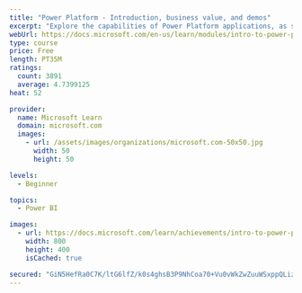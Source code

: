 ```yaml
---
title: "Power Platform - Introduction, business value, and demos"
excerpt: "Explore the capabilities of Power Platform applications, as seen in demonstrations and customer case studies."
webUrl: https://docs.microsoft.com/en-us/learn/modules/intro-to-power-platform-mba/
type: course
price: Free
length: PT35M
ratings:
  count: 3891
  average: 4.7399125
heat: 52

provider:
  name: Microsoft Learn
  domain: microsoft.com
  images:
    - url: /assets/images/organizations/microsoft.com-50x50.jpg
      width: 50
      height: 50

levels:
  - Beginner

topics:
  - Power BI

images:
  - url: https://docs.microsoft.com/learn/achievements/intro-to-power-platform-social.png
    width: 800
    height: 400
    isCached: true

secured: "GiN5HefRa0C7K/ltG6lfZ/k0s4ghsB3P9NhCoa70+Vu0vWkZwZuuWSxppQLiz6c5W283Kn7X/uQ820Zjqa5/4KSNm8yBLq5ZTFJs0o20GYX7llyn84NLp5KYmjRWDGCSLt5KtPNcKV+2do6KmjMQJvWhALbeMwI7VsrNBZG3se5EqrUBnnc4HCWCwf/TzJ95ur/eN/6uf9ReVF7wFdgXvkPL9xaF313/4mOpY1ZE1LhR7VjPXfGAhaHV7H2eYB5PmRuMngSxVgszQv/DrMelEF3v75Kn8SqyfkFxP6K20K/paUI80uyweJ3O1HOXSXJBHUoXNRIZuM8xVKPLhLkf8qmUz5by5smvt9x3HJVKrhT7RwjPclpuPTe1eqmHL3xL588H1g5Doc+JftweEBuOsJYSxIw6JtbWDgXwWgAMDfw=;DqfukGBu2Px8V62KWrSCgA=="
---
```



